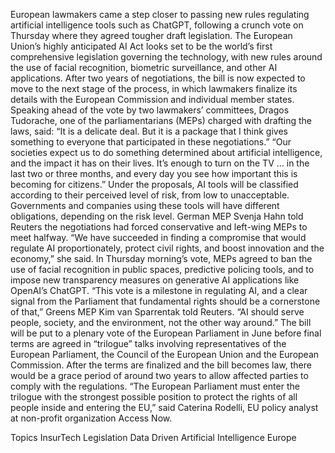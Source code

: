 European lawmakers came a step closer to passing new rules regulating artificial intelligence tools such as ChatGPT, following a crunch vote on Thursday where they agreed tougher draft legislation.
The European Union’s highly anticipated AI Act looks set to be the world’s first comprehensive legislation governing the technology, with new rules around the use of facial recognition, biometric surveillance, and other AI applications.
After two years of negotiations, the bill is now expected to move to the next stage of the process, in which lawmakers finalize its details with the European Commission and individual member states.
Speaking ahead of the vote by two lawmakers’ committees, Dragos Tudorache, one of the parliamentarians (MEPs) charged with drafting the laws, said: “It is a delicate deal. But it is a package that I think gives something to everyone that participated in these negotiations.”
“Our societies expect us to do something determined about artificial intelligence, and the impact it has on their lives. It’s enough to turn on the TV … in the last two or three months, and every day you see how important this is becoming for citizens.”
Under the proposals, AI tools will be classified according to their perceived level of risk, from low to unacceptable. Governments and companies using these tools will have different obligations, depending on the risk level.
German MEP Svenja Hahn told Reuters the negotiations had forced conservative and left-wing MEPs to meet halfway. “We have succeeded in finding a compromise that would regulate AI proportionately, protect civil rights, and boost innovation and the economy,” she said.
In Thursday morning’s vote, MEPs agreed to ban the use of facial recognition in public spaces, predictive policing tools, and to impose new transparency measures on generative AI applications like OpenAI’s ChatGPT.
“This vote is a milestone in regulating AI, and a clear signal from the Parliament that fundamental rights should be a cornerstone of that,” Greens MEP Kim van Sparrentak told Reuters. “AI should serve people, society, and the environment, not the other way around.”
The bill will be put to a plenary vote of the European Parliament in June before final terms are agreed in “trilogue” talks involving representatives of the European Parliament, the Council of the European Union and the European Commission.
After the terms are finalized and the bill becomes law, there would be a grace period of around two years to allow affected parties to comply with the regulations.
“The European Parliament must enter the trilogue with the strongest possible position to protect the rights of all people inside and entering the EU,” said Caterina Rodelli, EU policy analyst at non-profit organization Access Now.

Topics
InsurTech
Legislation
Data Driven
Artificial Intelligence
Europe
